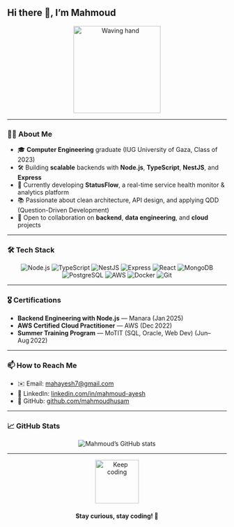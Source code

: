 ## Hi there 👋, I’m Mahmoud

<p align="center">
  <img src="https://media.giphy.com/media/v1.Y2lkPTc5MGI3NjExNTk2aDFkbzEzemxmcnBzbDZ5bG9lYjlqNTB0MmthMWFnMDliZXF5ZyZlcD12MV9naWZzX3NlYXJjaCZjdD1n/78XCFBGOlS6keY1Bil/giphy.gif" width="200px" alt="Waving hand">
</p>

---

### 👨‍🎓 About Me

- 🎓 **Computer Engineering** graduate (IUG University of Gaza, Class of 2023)  
- 🛠️ Building **scalable** backends with **Node.js**, **TypeScript**, **NestJS**, and **Express**  
- 🌱 Currently developing **StatusFlow**, a real-time service health monitor & analytics platform  
- 📚 Passionate about clean architecture, API design, and applying QDD (Question-Driven Development)  
- 🤝 Open to collaboration on **backend**, **data engineering**, and **cloud** projects  

---


### 🛠️ Tech Stack

<p align="center">
  <img src="https://img.shields.io/badge/Node.js-339933?logo=node.js&logoColor=white" alt="Node.js" />
  <img src="https://img.shields.io/badge/TypeScript-3178C6?logo=typescript&logoColor=white" alt="TypeScript" />
  <img src="https://img.shields.io/badge/NestJS-E0234E?logo=nestjs&logoColor=white" alt="NestJS" />
  <img src="https://img.shields.io/badge/Express-000000?logo=express&logoColor=white" alt="Express" />
  <img src="https://img.shields.io/badge/React-61DAFB?logo=react&logoColor=black" alt="React" />
  <img src="https://img.shields.io/badge/MongoDB-47A248?logo=mongodb&logoColor=white" alt="MongoDB" />
  <img src="https://img.shields.io/badge/PostgreSQL-4169E1?logo=postgresql&logoColor=white" alt="PostgreSQL" />
  <img src="https://img.shields.io/badge/AWS-232F3E?logo=amazonaws&logoColor=white" alt="AWS" />
  <img src="https://img.shields.io/badge/Docker-2496ED?logo=docker&logoColor=white" alt="Docker" />
  <img src="https://img.shields.io/badge/Git-F05032?logo=git&logoColor=white" alt="Git" />
</p>

---

### 🎖️ Certifications

- **Backend Engineering with Node.js** — Manara (Jan 2025)  
- **AWS Certified Cloud Practitioner** — AWS (Dec 2022)  
- **Summer Training Program** — MoTIT (SQL, Oracle, Web Dev) (Jun–Aug 2022)  

---

### 📫 How to Reach Me

- ✉️ Email: [mahayesh7@gmail.com](mailto:mahayesh7@gmail.com)  
- 🔗 LinkedIn: [linkedin.com/in/mahmoud-ayesh](https://www.linkedin.com/in/mahmoud-husam-ayesh)  
- 💼 GitHub: [github.com/mahmoudhusam](https://github.com/mahmoudhusam)  

---

### 📈 GitHub Stats

<p align="center">
  <img src="https://github-readme-stats.vercel.app/api?username=mahmoudhusam&show_icons=true&theme=dark" alt="Mahmoud’s GitHub stats" />
</p>

---

<div align="center">
  <img src="https://media0.giphy.com/media/v1.Y2lkPTc5MGI3NjExbGR3d3d3ems4YXEyODV5Zmt1dGlkZGszbnV5dTU1NDhlZmF5MTJpayZlcD12MV9pbnRlcm5hbF9naWZfYnlfaWQmY3Q9Zw/HscDLzkO8EOTmgkhQP/giphy.gif" width="100" alt="Keep coding">
  <h4>Stay curious, stay coding! 🚀</h4>
</div>
